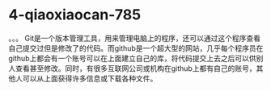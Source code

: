# 4-qiaoxiaocan-785
。。。
Git是一个版本管理工具，用来管理电脑上的程序，还可以通过这个程序查看自己提交过但是修改了的代码。而github是一个超大型的网站，几乎每个程序员在github上都会有一个账号可以在上面建立自己的库，将代码提交上去之后可以供别人查看甚至修改。同时，有很多互联网公司或机构在github上都有自己的账号，其他人可以从上面获得许多信息或下载各种文件。
